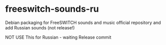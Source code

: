 freeswitch-sounds-ru
====================

Debian packaging for FreeSWITCH sounds and music official repository
and add Russian sounds (not release!)

NOT USE This for Russian - waiting Release commit
